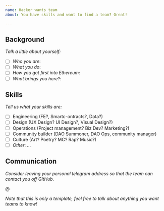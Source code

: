 ```yaml
---
name: Hacker wants team
about: You have skills and want to find a team? Great!

---
```


## Background

_Talk a little about yourself:_

- [ ] _Who you are_: 
- [ ] _What you do_: 
- [ ] _How you got first into Ethereum_: 
- [ ] _What brings you here?_: 

## Skills

_Tell us what your skills are:_

- [ ] Engineering (FE?, Smartc-ontracts?, Data?)
- [ ] Design (UX Design? UI Design?, Visual Design?)
- [ ] Operations (Project management? Biz Dev? Marketing?)
- [ ] Community builder (DAO Summoner, DAO Ops, community manager)
- [ ] Culture (Art? Poetry? MC? Rap? Music?)
- [ ] _Other_: ...

## Communication

_Consider leaving your personal telegram address so that the team can contact you off GitHub._

@ 

_Note that this is only a template, feel free to talk about anything you want teams to know!_
